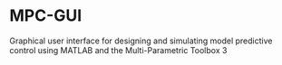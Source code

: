 # MPC-GUI
Graphical user interface for designing and simulating model predictive control using MATLAB and the Multi-Parametric Toolbox 3 
